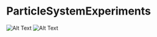 # ParticleSystemExperiments
![Alt Text](https://thumbs.gfycat.com/HauntingWetFlyingfish-size_restricted.gif)
![Alt Text](https://thumbs.gfycat.com/CheerfulShadowyGreendarnerdragonfly-size_restricted.gif)
